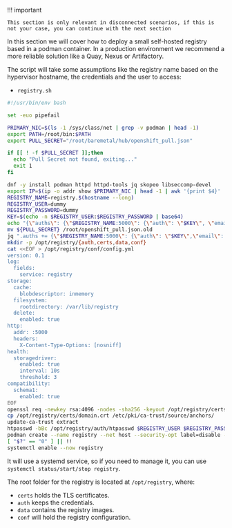 !!! important

    This section is only relevant in disconnected scenarios, if this is not your case, you can continue with the next section

In this section we will cover how to deploy a small self-hosted registry based in a podman container. In a production environment we recommend a more reliable solution like a Quay, Nexus or Artifactory.

The script will take some assumptions like the registry name based on the hypervisor hostname, the credentials and the user to access:

- `registry.sh`
```bash
#!/usr/bin/env bash

set -euo pipefail

PRIMARY_NIC=$(ls -1 /sys/class/net | grep -v podman | head -1)
export PATH=/root/bin:$PATH
export PULL_SECRET="/root/baremetal/hub/openshift_pull.json"

if [[ ! -f $PULL_SECRET ]];then
  echo "Pull Secret not found, exiting..."
  exit 1
fi

dnf -y install podman httpd httpd-tools jq skopeo libseccomp-devel
export IP=$(ip -o addr show $PRIMARY_NIC | head -1 | awk '{print $4}' | cut -d'/' -f1)
REGISTRY_NAME=registry.$(hostname --long)
REGISTRY_USER=dummy
REGISTRY_PASSWORD=dummy
KEY=$(echo -n $REGISTRY_USER:$REGISTRY_PASSWORD | base64)
echo "{\"auths\": {\"$REGISTRY_NAME:5000\": {\"auth\": \"$KEY\", \"email\": \"jparrill@redhat.com\"}}}" > /root/disconnected_pull.json
mv ${PULL_SECRET} /root/openshift_pull.json.old
jq ".auths += {\"$REGISTRY_NAME:5000\": {\"auth\": \"$KEY\",\"email\": \"jparrill@redhat.com\"}}" < /root/openshift_pull.json.old > $PULL_SECRET
mkdir -p /opt/registry/{auth,certs,data,conf}
cat <<EOF > /opt/registry/conf/config.yml
version: 0.1
log:
  fields:
    service: registry
storage:
  cache:
    blobdescriptor: inmemory
  filesystem:
    rootdirectory: /var/lib/registry
  delete:
    enabled: true
http:
  addr: :5000
  headers:
    X-Content-Type-Options: [nosniff]
health:
  storagedriver:
    enabled: true
    interval: 10s
    threshold: 3
compatibility:
  schema1:
    enabled: true
EOF
openssl req -newkey rsa:4096 -nodes -sha256 -keyout /opt/registry/certs/domain.key -x509 -days 3650 -out /opt/registry/certs/domain.crt -subj "/C=US/ST=Madrid/L=San Bernardo/O=Karmalabs/OU=Guitar/CN=$REGISTRY_NAME" -addext "subjectAltName=DNS:$REGISTRY_NAME"
cp /opt/registry/certs/domain.crt /etc/pki/ca-trust/source/anchors/
update-ca-trust extract
htpasswd -bBc /opt/registry/auth/htpasswd $REGISTRY_USER $REGISTRY_PASSWORD
podman create --name registry --net host --security-opt label=disable --replace -v /opt/registry/data:/var/lib/registry:z -v /opt/registry/auth:/auth:z -v /opt/registry/conf/config.yml:/etc/docker/registry/config.yml -e "REGISTRY_AUTH=htpasswd" -e "REGISTRY_AUTH_HTPASSWD_REALM=Registry" -e "REGISTRY_HTTP_SECRET=ALongRandomSecretForRegistry" -e REGISTRY_AUTH_HTPASSWD_PATH=/auth/htpasswd -v /opt/registry/certs:/certs:z -e REGISTRY_HTTP_TLS_CERTIFICATE=/certs/domain.crt -e REGISTRY_HTTP_TLS_KEY=/certs/domain.key docker.io/library/registry:latest
[ "$?" == "0" ] || !!
systemctl enable --now registry
```

It will use a systemd service, so if you need to manage it, you can use `systemctl status/start/stop registry`.

The root folder for the registry is located at `/opt/registry`, where:

- `certs` holds the TLS certificates.
- `auth` keeps the credentials.
- `data` contains the registry images.
- `conf` will hold the registry configuration.